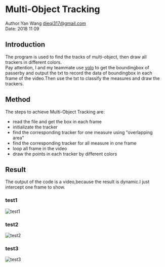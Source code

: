# Multi-Object Tracking
Author:Yan Wang  <dieqi317@gmail.com> <br>
Date: 2018 11 09 <br>

## Introduction
The program is used to find the tracks of multi-object, then draw all trackers in different colors. <br>
Pay attention, I and my teammate use [yolo](https://pjreddie.com/darknet/yolo/) to get the boundingbox of passerby and output the txt to record the data of boundingbox in each frame of the video.Then use the txt to classify the measures and draw the trackers. <br>

## Method
The steps to achieve Multi-Object Tracking are:

- read the file and get the box in each frame
- initializate the tracker
- find the corresponding tracker for one measure using "overlapping area"
- find the corresponding tracker for all measure in one frame
- loop all frame in the video
- draw the points in each tracker by different colors

## Result
The output of the code is a video,because the result is dynamic.I just intercept one frame to show. <br>

### test1
![test1](http://p33eqsoxi.bkt.clouddn.com/video1_result1.png)  <br>

### test2
![test2](http://p33eqsoxi.bkt.clouddn.com/video2_result1.png)  <br>

### test3
![test3](http://p33eqsoxi.bkt.clouddn.com/video3_result1.png)  <br>
